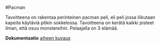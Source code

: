 #Pacman

Tavoitteena on rakentaa perinteinen pacman peli, eli peli jossa liikutaan
kapeita käytäviä pitkin sokkelossa. Tavoitteena on kerätä kaikki pisteet
ilman, että osuu monstereihin. Pelaajalla on 3 elämää.

**Dokumentaatio**
[aiheen kuvaus](dokumentaatio/aiheenKuvausJaRakenne.md)

